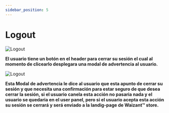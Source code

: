 ```yaml
---
sidebar_position: 5
---
```


# Logout

![Logout](/img/store-usuario/login/logout_user_panel.png )

**El usuario tiene un botón en el header para cerrar su sesión el cual al momento de clicearlo desplegara una modal de advertencia al usuario.**

![Logout](/img/store-usuario/login/logout_modal_confirm.png )

**Esta Modal de advertencia le dice al usuario que esta apunto de cerrar su sesión y que necesita una confirmación para estar seguro de que desea cerrar la sesión, si el usuario canela esta acción no pasaria nada y el usuario se quedaria en el user panel\, pero si el usuario acepta esta acción su sesión se cerrará y será enviado a la landig-page de Waizant™ store.**
